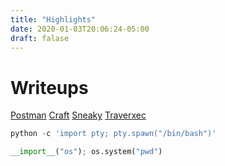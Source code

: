 ```yaml
---
title: "Highlights"
date: 2020-01-03T20:06:24-05:00
draft: falase
---
```


# Writeups
[Postman](htb/postman)
[Craft](htb/craft)
[Sneaky](htb/sneaky)
[Traverxec](htb/traverxec)

```python
python -c 'import pty; pty.spawn("/bin/bash")'
```

```python
__import__("os"); os.system("pwd")
```
